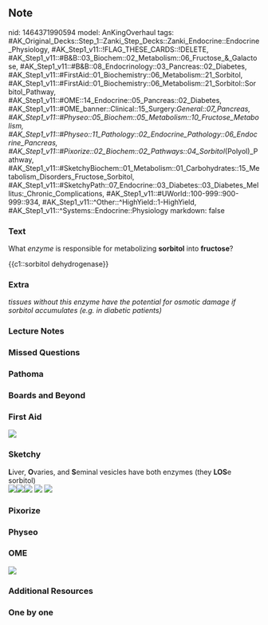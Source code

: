 ## Note
nid: 1464371990594
model: AnKingOverhaul
tags: #AK_Original_Decks::Step_1::Zanki_Step_Decks::Zanki_Endocrine::Endocrine_Physiology, #AK_Step1_v11::!FLAG_THESE_CARDS::!DELETE, #AK_Step1_v11::#B&B::03_Biochem::02_Metabolism::06_Fructose_&_Galactose, #AK_Step1_v11::#B&B::08_Endocrinology::03_Pancreas::02_Diabetes, #AK_Step1_v11::#FirstAid::01_Biochemistry::06_Metabolism::21_Sorbitol, #AK_Step1_v11::#FirstAid::01_Biochemistry::06_Metabolism::21_Sorbitol::Sorbitol_Pathway, #AK_Step1_v11::#OME::14_Endocrine::05_Pancreas::02_Diabetes, #AK_Step1_v11::#OME_banner::Clinical::15_Surgery:_General::07_Pancreas, #AK_Step1_v11::#Physeo::05_Biochem::05_Metabolism::10_Fructose_Metabolism, #AK_Step1_v11::#Physeo::11_Pathology::02_Endocrine_Pathology::06_Endocrine_Pancreas, #AK_Step1_v11::#Pixorize::02_Biochem::02_Pathways::04_Sorbitol_(Polyol)_Pathway, #AK_Step1_v11::#SketchyBiochem::01_Metabolism::01_Carbohydrates::15_Metabolism_Disorders_Fructose_Sorbitol, #AK_Step1_v11::#SketchyPath::07_Endocrine::03_Diabetes::03_Diabetes_Mellitus:_Chronic_Complications, #AK_Step1_v11::#UWorld::100-999::900-999::934, #AK_Step1_v11::^Other::^HighYield::1-HighYield, #AK_Step1_v11::^Systems::Endocrine::Physiology
markdown: false

### Text
What <i>enzyme</i> is responsible for metabolizing <b>sorbitol</b>
into <b>fructose</b>?
<div>
  {{c1::sorbitol dehydrogenase}}
</div>

### Extra
<i>tissues without this enzyme have the potential for osmotic
damage if sorbitol accumulates</i> <i>(e.g. in diabetic
patients)</i>

### Lecture Notes


### Missed Questions


### Pathoma


### Boards and Beyond


### First Aid
<img src="tmpxyvjzu.png">

### Sketchy
<div>
  <div>
    <b>L</b>iver, <b>O</b>varies, and <b>S</b>eminal vesicles have
    both enzymes (they <b>LOS</b>e sorbitol)
  </div>
</div><img src="Screen%20Shot%202020-03-16%20at%205.25.32%20PM.JPG"
class="resizer"><img src=
"Screen%20Shot%202020-03-17%20at%209.31.53%20AM.JPG" class=
"resizer"><img src="Zoverall%20picture%20(104)_1566160514431.JPG"
class="resizer"> <img src=
"Screen%20Shot%202021-01-07%20at%2015.08.09.jpg"> <img src=
"Screen%20Shot%202021-01-07%20at%2015.08.32.jpg">

### Pixorize


### Physeo


### OME
<div class="ome-widget">
  <a href=
  "https://onlinemeded.org/spa/surgery-general/pancreas/acquire?ref=anki">
  <img src="_OME_AnkiFlashcards_Lesson_6.png"></a>
</div>

### Additional Resources


### One by one

